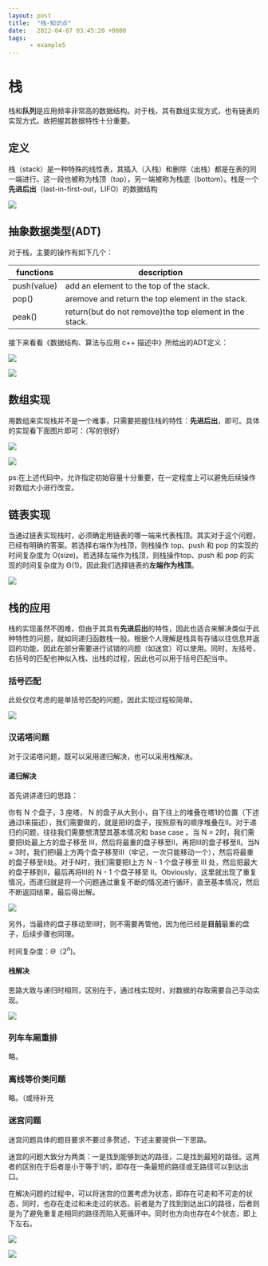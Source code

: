 ```yaml
---
layout: post
title:  "栈-知识点"
date:   2022-04-07 03:45:20 +0800
tags:
      - example5
---
```


# 栈

栈和**队列**是应用频率非常高的数据结构。对于栈，其有数组实现方式，也有链表的实现方式。故把握其数据特性十分重要。



## 定义

栈（stack）是一种特殊的线性表，其插入（入栈）和删除（出栈）都是在表的同一端进行。这一段也被称为栈顶（top），另一端被称为栈底（bottom）。栈是一个**先进后出**（last-in-first-out，LIFO）的数据结构

![](/images/栈.png)

## 抽象数据类型(ADT)

对于栈，主要的操作有如下几个：

| functions   | description                                            |
| ----------- | ------------------------------------------------------ |
| push(value) | add an element to the top of the stack.                |
| pop()       | aremove and return the top element in the stack.       |
| peak()      | return(but do not remove)the top element in the stack. |

接下来看看《数据结构、算法与应用 c++ 描述中》所给出的ADT定义：

![](/images\栈ADT.png)

![](/images\栈ADT1.png)



## 数组实现

用数组来实现栈并不是一个难事，只需要把握住栈的特性：**先进后出**，即可。具体的实现看下面图片即可：（写的很好）

![](/images/arraystack.png)

<img src="/images\arraystack1.png"  />

ps:在上述代码中，允许指定初始容量十分重要，在一定程度上可以避免后续操作对数组大小进行改变。



## 链表实现

当通过链表实现栈时，必须确定用链表的哪一端来代表栈顶。其实对于这个问题，已经有明确的答案。若选择右端作为栈顶，则栈操作 top、push 和 pop 的实现的时间复杂度为 O(size)。若选择左端作为栈顶，则栈操作top、push 和 pop 的实现的时间复杂度为 Θ(1)。因此我们选择链表的**左端作为栈顶**。

![](/images/链表栈.png)



## 栈的应用

栈的实现虽然不困难，但由于其具有**先进后出**的特性，因此也适合来解决类似于此种特性的问题，就如同递归函数栈一般。根据个人理解是栈具有存储以往信息并返回的功能，因此在部分需要进行试错的问题（如迷宫）可以使用。同时，左括号，右括号的匹配也神似入栈、出栈的过程，因此也可以用于括号匹配当中。



### 括号匹配

此处仅仅考虑的是单括号匹配的问题，因此实现过程较简单。

![](/images/括号匹配.png)





### 汉诺塔问题

对于汉诺塔问题，既可以采用递归解决，也可以采用栈解决。

#### 递归解决

首先讲讲递归的思路：

你有 N 个盘子，3 座塔， N 的盘子从大到小，自下往上的堆叠在塔1的位置（下述通过Ⅰ来描述），我们需要做的，就是把Ⅰ的盘子，按照原有的顺序堆叠在Ⅱ。对于递归的问题，往往我们需要想清楚其基本情况和 base case 。当 N = 2时，我们需要把Ⅰ处最上方的盘子移至 Ⅲ，然后将最重的盘子移至Ⅱ，再把Ⅲ的盘子移至Ⅱ。当N = 3时，我们把Ⅰ最上方两个盘子移至Ⅲ（牢记，一次只能移动一个），然后将最重的盘子移至Ⅱ处。对于N时，我们需要把Ⅰ上方 N - 1 个盘子移至 Ⅲ 处，然后把最大的盘子移到Ⅱ，最后再将Ⅲ的 N - 1 个盘子移至 Ⅱ。Obviously，这里就出现了重复情况，而递归就是将一个问题通过重复不断的情况进行循环，直至基本情况，然后不断返回结果，最后得出解。



![](/images/汉诺塔.png)



另外，当最终的盘子移动至Ⅱ时，则不需要再管他，因为他已经是**目前**最重的盘子，后续步骤也同理。

时间复杂度：$Θ（2^n)$。



#### 栈解决

思路大致与递归时相同，区别在于，通过栈实现时，对数据的存取需要自己手动实现。

![](/images/汉诺塔1.png)



### 列车车厢重排

略。





### 离线等价类问题

略。（或待补充





### 迷宫问题

迷宫问题具体的题目要求不要过多赘述，下述主要提供一下思路。

迷宫的问题大致分为两类：一是找到能够到达的路径，二是找到最短的路径。这两者的区别在于后者是小于等于1的，即存在一条最短的路径或无路径可以到达出口。

在解决问题的过程中，可以将迷宫的位置考虑为状态，即存在可走和不可走的状态，同时，也存在走过和未走过的状态。前者是为了找到到达出口的路径，后者则是为了避免重复走相同的路径而陷入死循环中。同时也方向也存在4个状态，即上下左右。

![](/images/迷宫1.png)

![](/images/迷宫2.png)

